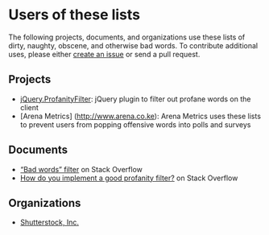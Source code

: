# Users of these lists

The following projects, documents, and organizations use these lists of dirty,
naughty, obscene, and otherwise bad words. To contribute additional uses, please
either [create an issue](https://github.com/shutterstock/List-of-Dirty-Naughty-Obscene-and-Otherwise-Bad-Words/issues/new)
or send a pull request.

## Projects

* [jQuery.ProfanityFilter](https://github.com/ChaseFlorell/jQuery.ProfanityFilter):
  jQuery plugin to filter out profane words on the client
* [Arena Metrics] (http://www.arena.co.ke):
  Arena Metrics uses these lists to prevent users from popping offensive words into polls and surveys

## Documents

* [“Bad words” filter](http://stackoverflow.com/questions/24515/bad-words-filter)
  on Stack Overflow
* [How do you implement a good profanity filter?](http://stackoverflow.com/questions/273516/how-do-you-implement-a-good-profanity-filter)
  on Stack Overflow

## Organizations

* [Shutterstock, Inc.](http://code.shutterstock.com/)
